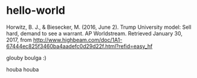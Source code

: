 # hello-world

Horwitz, B. J., & Biesecker, M. (2016, June 2). Trump University model: Sell hard, demand to see a warrant. AP Worldstream. Retrieved January 30, 2017, from http://www.highbeam.com/doc/1A1-67444ec825f3460ba4aadefc0d29d22f.html?refid=easy_hf

glouby boulga :)

houba houba
